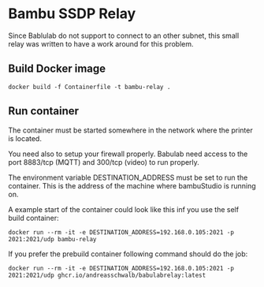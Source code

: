 # Bambu SSDP Relay
Since Bablulab do not support to connect to an other subnet, this small relay was written to have a work around for this problem.

## Build Docker image
```
docker build -f Containerfile -t bambu-relay .
```

## Run container

The container must be started somewhere in the network where the printer is located.

You need also to setup your firewall properly. Babulab need access to the port 8883/tcp (MQTT) and 300/tcp (video) to run properly.


The environment variable DESTINATION_ADDRESS must be set to run the container.
This is the address of the machine where bambuStudio is running on.

A example start of the container could look like this inf you use the self build container:

```
docker run --rm -it -e DESTINATION_ADDRESS=192.168.0.105:2021 -p 2021:2021/udp bambu-relay
```

If you prefer the prebuild container following command should do the job:

```
docker run --rm -it -e DESTINATION_ADDRESS=192.168.0.105:2021 -p 2021:2021/udp ghcr.io/andreasschwalb/babulabrelay:latest
```



